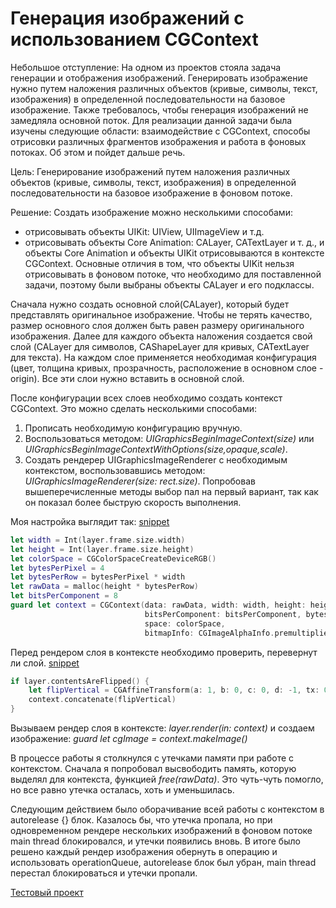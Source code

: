 # Генерация изображений с использованием CGContext

Небольшое отступление:
На одном из проектов стояла задача генерации и отображения изображений. Генерировать изображение нужно путем наложения различных объектов (кривые, символы, текст, изображения) в определенной последовательности на базовое изображение. Также требовалось, чтобы генерация изображений не замедляла основной поток. Для реализации данной задачи была изучены следующие области: взаимодействие с CGContext, способы отрисовки различных фрагментов изображения и работа в фоновых потоках. Об этом и пойдет дальше речь.

Цель:
Генерирование изображений путем наложения различных объектов (кривые, символы, текст, изображения) в определенной последовательности на базовое изображение в фоновом потоке.

Решение:
Создать изображение можно несколькими способами:
+ отрисовывать объекты UIKit: UIView, UIImageView и т.д.
+ отрисовывать объекты Core Animation: CALayer, CATextLayer и т. д., и объекты Core Animation и объекты UIKit отрисовываются в контексте CGContext. 
Основные отличия в том, что объекты UIKit нельзя отрисовывать в фоновом потоке, что необходимо для поставленной задачи, поэтому были выбраны объекты CALayer и его подклассы.

Сначала нужно создать основной слой(CALayer), который будет представлять оригинальное изображение. Чтобы не терять качество, размер основного слоя должен быть равен размеру оригинального изображения. Далее для каждого объекта наложения создается свой слой (CALayer для символов, CAShapeLayer для кривых, CATextLayer для текста). На каждом слое применяется необходимая конфигурация (цвет, толщина кривых, прозрачность, расположение в основном слое - origin). Все эти слои нужно вставить в основной слой.

После конфигурации всех слоев необходимо создать контекст CGContext. Это можно сделать несколькими способами:
1) Прописать необходимую конфигурацию вручную.
2) Воспользоваться методом: *UIGraphicsBeginImageContext(size)* или *UIGraphicsBeginImageContextWithOptions(size,opaque,scale)*.
3) Создать рендерер UIGraphicsImageRenderer с необходимым контекстом, воспользовавшись методом: *UIGraphicsImageRenderer(size: rect.size)*.
Попробовав вышеперечисленные методы выбор пал на первый вариант, так как он показал более быструю скорость выполнения.

Моя настройка выглядит так:
[snippet](https://gitlab.com/snippets/1895570)
```swift
let width = Int(layer.frame.size.width)
let height = Int(layer.frame.size.height)
let colorSpace = CGColorSpaceCreateDeviceRGB()
let bytesPerPixel = 4
let bytesPerRow = bytesPerPixel * width
let rawData = malloc(height * bytesPerRow)
let bitsPerComponent = 8
guard let context = CGContext(data: rawData, width: width, height: height, 
                              bitsPerComponent: bitsPerComponent, bytesPerRow: bytesPerRow,
                              space: colorSpace, 
                              bitmapInfo: CGImageAlphaInfo.premultipliedFirst.rawValue | CGImageByteOrderInfo.order32Big.rawValue) else { return }
```

Перед рендером слоя в контексте необходимо проверить, перевернут ли слой.
[snippet](https://gitlab.com/snippets/1895576)
```swift
if layer.contentsAreFlipped() {
    let flipVertical = CGAffineTransform(a: 1, b: 0, c: 0, d: -1, tx: 0, ty: layer.frame.size.height)
    context.concatenate(flipVertical)
}
```
Вызываем рендер слоя в контексте: *layer.render(in: context)* и создаем изображение: *guard let cgImage = context.makeImage()*

В процессе работы я столкнулся с утечками памяти при работе с контекстом. Сначала я попробовал высвободить память, которую выделял для контекста, функцией *free(rawData)*. Это чуть-чуть помогло, но все равно утечка осталась, хоть и уменьшилась.

Следующим действием было оборачивание всей работы с контекстом в autorelease {} блок. Казалось бы, что утечка пропала, но при одновременном рендере нескольких изображений в фоновом потоке main thread блокировался, и утечки появились вновь. В итоге было решено каждый рендер изображения обернуть в операцию и использовать operationQueue, autorelease блок был убран, main thread перестал блокироваться и утечки пропали.

[Тестовый проект](https://gitlab.com/aMusagitov/backgroundimagecomposer)
